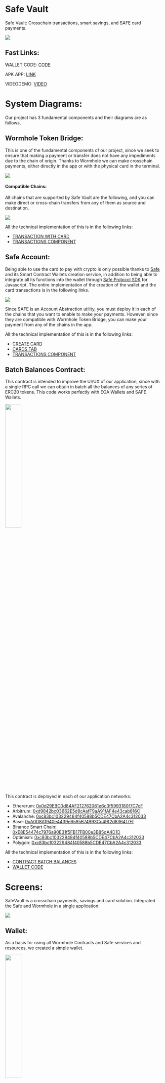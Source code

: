 # Safe Vault

Safe Vault: Crosschain transactions, smart savings, and SAFE card payments.

<img src="https://i.ibb.co/R9xcjM1/Logo.png">

## Fast Links:

WALLET CODE: [CODE](./Safe-Vault/)

APK APP: [LINK](./SafeVault%20APK/app-release.apk)

VIDEODEMO: [VIDEO](pending...)

# System Diagrams:

Our project has 3 fundamental components and their diagrams are as follows.

## Wormhole Token Bridge:

This is one of the fundamental components of our project, since we seek to ensure that making a payment or transfer does not have any impediments due to the chain of origin. Thanks to Wormhole we can make crosschain payments, either directly in the app or with the physical card in the terminal.

<img src="https://i.ibb.co/Z8fcWkS/wormhole-4-drawio.png">

#### Compatible Chains:

All chains that are supported by Safe Vault are the following, and you can make direct or cross-chain transfers from any of them as source and destination.

<img src="https://i.ibb.co/9WfZ9fW/Chains.png">

All the technical implementation of this is in the following links:

- [TRANSACTION WITH CARD](./Cloud%20Functions/cardTransaction/index.js)
- [TRANSACTIONS COMPONENT](./SafeVault/src/utils/transactionsModal.js)

## Safe Account:

Being able to use the card to pay with crypto is only possible thanks to [Safe](https://safe.global/wallet) and its Smart Contract Wallets creation service, in addition to being able to integrate all its functions into the wallet through [Safe Protocol SDK](https://docs.safe.global/sdk/protocol-kit) for Javascript. The entire implementation of the creation of the wallet and the card transactions is in the following links.

<img src="https://i.ibb.co/dGS3t50/Safe-Diagram-drawio.png">

Since SAFE is an Account Abstraction utility, you must deploy it in each of the chains that you want to enable to make your payments. However, since they are compatible with Wormhole Token Bridge, you can make your payment from any of the chains in the app.

All the technical implementation of this is in the following links:

- [CREATE CARD](./Cloud%20Functions/createCard/index.js)
- [CARDS TAB](./Safe-Vault/src/screens/main/tabs/tab3.js)
- [TRANSACTIONS COMPONENT](./SafeVault/src/utils/transactionsModal.js)

## Batch Balances Contract:

This contract is intended to improve the UI/UX of our application, since with a single RPC call we can obtain in batch all the balances of any series of ERC20 tokens. This code works perfectly with EOA Wallets and SAFE Wallets.

<img src="https://i.ibb.co/Y3H4tqz/vlcsnap-2024-08-30-19h41m11s201.png" width="32%"> 

This contract is deployed in each of our application networks:

- Ethererum: [0x0d29EBC0d84AF212762081e6c3f5993180f7C7cF](https://etherscan.io/address/0x0d29EBC0d84AF212762081e6c3f5993180f7C7cF#code)
- Arbitrum: [0xd9842bc03662E5d8cAafF9aA91fAF4e43cab816C](https://arbiscan.io/address/0xd9842bc03662E5d8cAafF9aA91fAF4e43cab816C#code)
- Avalanche: [0xc83bc103229484f40588b5CDE47CbA2A4c312033](https://snowtrace.io/address/0xc83bc103229484f40588b5CDE47CbA2A4c312033/contract/43114/code)
- Base: [0xA0D8A1940e4439e6595B74993Cc49f2d8364f7Ff](https://basescan.org/address/0xA0D8A1940e4439e6595B74993Cc49f2d8364f7Ff#code)
- Binance Smart Chain: [0xE8E54474c7976a90E31f5FB17FB00e3B85dA4D1D](https://bscscan.com/address/0xE8E54474c7976a90E31f5FB17FB00e3B85dA4D1D#code)
- Optimism: [0xc83bc103229484f40588b5CDE47CbA2A4c312033](https://optimistic.etherscan.io/address/0xc83bc103229484f40588b5CDE47CbA2A4c312033#code)
- Polygon: [0xc83bc103229484f40588b5CDE47CbA2A4c312033](https://polygonscan.com/address/0xc83bc103229484f40588b5CDE47CbA2A4c312033#code)

All the technical implementation of this is in the following links:

- [CONTRACT BATCH BALANCES](./Contracts/batchBalances.sol)
- [WALLET CODE](./Safe-Vault/src/screens/main/tabs/tab1.js)

# Screens:

SafeVault is a crosschain payments, savings and card solution. Integrated the Safe and Wormhole in a single application.

<img src="https://i.ibb.co/R9xcjM1/Logo.png">

## Wallet:

As a basis for using all Wormhole Contracts and Safe services and resources, we created a simple wallet.

<img src="https://i.ibb.co/Y3H4tqz/vlcsnap-2024-08-30-19h41m11s201.png" width="32%">

In turn, this tab integrates the contract of [Batch Balances](./Safe-Vault/src/contracts/batchTokenBalances.js), which allows us to obtain all the balances of all the ERC20 Tokens in all [Compatible Chains](#compatible-chains) from a single RPC Call this improve the RPC calls and UI for the users.

    async getBatchBalances() {
        ...
        const batchBalancesContracts = blockchains.map(
            (x, i) =>
            new ethers.Contract(
                x.batchBalancesAddress,
                abiBatchTokenBalances,
                this.provider[i],
            ),
        );
        ...
        const tokenBalances = await Promise.all(
            batchBalancesContracts.map(
            (x, i) =>
                x.batchBalanceOf(publicKey, tokensArrays[i]) ??
                ethers.BigNumber.from(0),
            ),
        );
        ...
        return balances;
    }

All the technical implementation of this is in the following links:

- [SCREEN CODE](./SafeVault/src/screens/main/tabs/tab1.js)

## Send:

With the send function, we can send native tokens or ERC20 tokens. Like any wallet, we will first see a review of the transaction we are going to make and finally we will execute it if everything is correct.

<img src="https://i.ibb.co/6Zc7Pf3/Screenshot-20240830-194453.png" width="32%"> <img src="https://i.ibb.co/GnT8v9c/Screenshot-20240830-194437.png" width="32%"> <img src="https://i.ibb.co/ZKpLsDh/Screenshot-20240830-194502.png" width="32%">

NOTE: It is important to clarify that crosschain transfers are made through [Wormhole Bridge](https://wormhole.com/), so they may have a small additional cost for Gas Fees and even more if [Automatic Relayers](https://docs.wormhole.com/wormhole/explore-wormhole/relayer) are used since the transaction fees will be paid by the Sender.

All transactions are executed in the following component.

- [SCREEN CODE](./SafeVault/src/screens/sendWallet/sendWallet.js)
- [CODE TRANSACTIONS](./SafeVault/src/utils/transactionsModal.js)

## Receive:

With this screen, you can easily show your Wallet to receive funds, whether native tokens or ERC20.

<img src="https://i.ibb.co/0VF7ccT/Screenshot-20240830-194510.png" width="32%">

All the technical implementation of this is in the following links:

- [SCREEN CODE](./SafeVault/src/screens/depositWallet/depositWallet.js)

## Payment:

In this tab we intend to make it the same as using a traditional POS, this allows us to enter the amount to be charged in American dollars and to be able to make the payment with one of our virtual cards, You need to select the correct network where you want to receive the funds.

<img src="https://i.ibb.co/FmmNw5z/Screenshot-20240830-194515.png" width="32%"> <img src="https://i.ibb.co/P9kq898/Screenshot-20240830-195915.png" width="32%"> <img src="https://i.ibb.co/GVdMJs0/Screenshot-20240830-194522.png
" width="32%">

As you can see, since it is an Safe Account Card, we can review the amount of money it has in all the available tokens to be able to make the payment with any of them, whether it is a native token or ERC20. Through wormhole we don't even have to worry about using the same chain as the seller, all the options that require wormhole will be specified on the token selection screen.

<img src="https://i.ibb.co/RYWhHy8/Screenshot-20240830-195847.png" width="32%"> <img src="https://i.ibb.co/LS1RbbW/Screenshot-20240830-195905.png" width="32%"> <img src="https://i.ibb.co/cvJvjFX/Screenshot-20240830-195908.png" width="32%">

Finally, if our device has the option to print the purchase receipt, it can be printed immediately.

All the technical implementation of this is in the following links:

- [SCREEN CODE](./SafeVault/src/screens/paymentWallet/paymentWallet.js)
- [CARD PAYMENT CODE](./Cloud%20Functions/cardTransaction/index.js)

## Redeems:

There are times when we receive crosschain transactions through a wormhole and these do not go through automatically. For these transactions we will have to perform a Redeem manually, so in this tab we can review all pending transactions and redeem them.

<img src="https://i.ibb.co/NYwvbNB/Screenshot-20240830-194528.png" width="32%">

The process to redeem will be done by obtaining the transaction's VAA through the Wormhole API and signing the transaction on the target network.

NOTE: This is just the simplified version of the API Call that is performed in the application, please review the code in this tab to fully see how the redeem is performed.

    fetch(
        `https://api.wormholescan.io/api/v1/operations?page=0&pageSize=50&sortOrder=DESC&address=${this.context.value.publicKey}`,
        requestOptions,
    )
    .then(response => response.json())
    .then(result => console.log(result))

All the technical implementation of this is in the following links:

- [SCREEN CODE](./Safe-Vault/src/screens/redeem/redeem.js)

## Savings:

In the savings section, we can create our savings account, this account is linked to our main wallet account, meaning that our wallet will be the owner of it.

<img src="https://i.ibb.co/S3w3b3f/vlcsnap-2024-08-15-23h05m12s788.png" width="32%"> <img src="https://i.ibb.co/dKZpYB0/vlcsnap-2024-08-15-23h05m01s157.png" width="32%"> <img src="https://i.ibb.co/55jLcds/vlcsnap-2024-08-15-23h05m04s545.png" width="32%">

All the technical implementation of this is in the following links:

- [SCREEN CODE](./SafeVault/src/screens/main/tabs/tab2.js)

### Savings Protocol:

- Balanced Protocol, this protocol performs a weighted rounding according to the amount to be paid in the transaction, so that the larger the transaction, the greater the savings, in order not to affect the user.

        export function balancedSavingToken(number, usd1, usd2) {
            const balance = number * usd1;
            let amount = 0;
            if (balance <= 1) {
                amount = 1;
            } else if (balance > 1 && balance <= 10) {
                amount = Math.ceil(balance);
            } else if (balance > 10 && balance <= 100) {
                const intBalance = parseInt(balance, 10);
                const value = parseInt(Math.round(intBalance).toString().slice(-2), 10);
                let unit = parseInt(Math.round(intBalance).toString().slice(-1), 10);
                let decimal = parseInt(Math.round(intBalance).toString().slice(-2, -1), 10);
                if (unit < 5) {
                unit = '5';
                decimal = decimal.toString();
                } else {
                unit = '0';
                decimal = (decimal + 1).toString();
                }
                amount = intBalance - value + parseInt(decimal + unit, 10);
            } else if (balance > 100) {
                const intBalance = parseInt(Math.floor(balance / 10), 10);
                amount = (intBalance + 1) * 10;
            }
            return new Decimal(amount).sub(new Decimal(balance)).div(usd2).toNumber();
        }

- Percentage protocol, unlike the previous protocol, this one aims to always save a percentage selected in the UI.

        export function percentageSaving(number, percentage) {
            return number * (percentage / 100);
        }

All the technical implementation of this is in the following links:

- [SAVINGS CODE](./SafeVault/src/utils/utils.js)

## Cards:

Finally, in the cards section, we can create a virtual card, which will help us make payments without the need for our wallet directly with a physical card in any POS terminal with SafeVault.

<img src="https://i.ibb.co/phQ2MJ3/Screenshot-20240830-194542.png" width="32%"> <img src="https://i.ibb.co/JrzywYD/Screenshot-20240830-194546.png" width="32%"> <img src="https://i.ibb.co/D4Y4ndJ/Screenshot-20240830-194556.png" width="32%">

With a multi-owner smart contract account, the user maintains full ownership and control of their assets, the only way to make payments from this card without the user wallet, is through the physical card. And all transactions are encrypted using SHA256.

    encryptCardData(cardData) {
        const encrypted = Crypto.publicEncrypt(
        {
            key: CloudPublicKeyEncryption,
        },
        Buffer.from(cardData, 'utf8'),
        );
        return encrypted.toString('base64');
    }

NOTE: Since SAFE is an Account Abstraction, you will need to deploy it in each of the chains you want to enable to make your payments. However, since they are compatible with Wormhole Token Bridge, you will be able to make your payment from any of the chains in the app.

All the technical implementation of this is in the following links:

- [CARD TRANSACTION](./Cloud%20Function/cardTransaction/index.js)
- [SCREEN CODE](./SafeVault/src/utils/transactionsModal.js)
